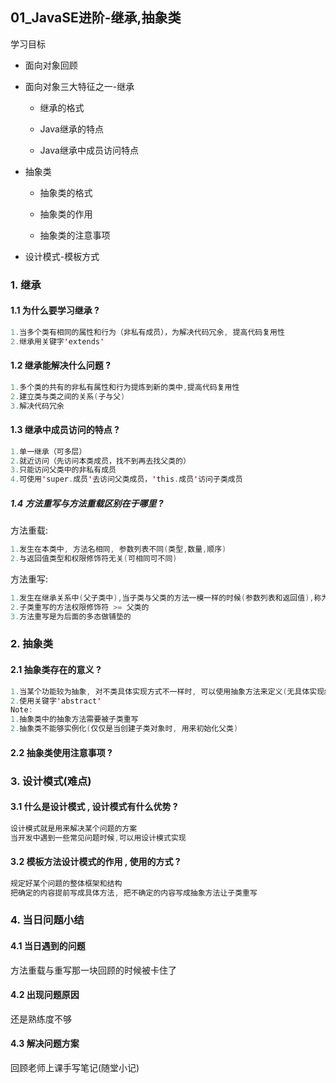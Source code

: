 ## **01_JavaSE进阶-继承,抽象类**

学习目标

- 面向对象回顾

- 面向对象三大特征之一-继承

  - 继承的格式

  - Java继承的特点

  - Java继承中成员访问特点

- 抽象类

  - 抽象类的格式

  - 抽象类的作用

  - 抽象类的注意事项

- 设计模式-模板方式

### 1. 继承

#### 1.1 为什么要学习继承 ?

~~~java
1.当多个类有相同的属性和行为（非私有成员），为解决代码冗余, 提高代码复用性
2.继承用关键字'extends'
~~~

#### 1.2 继承能解决什么问题 ? 

~~~java
1.多个类的共有的非私有属性和行为提炼到新的类中,提高代码复用性
2.建立类与类之间的关系(子与父)
3.解决代码冗余
~~~

#### 1.3 继承中成员访问的特点 ? 

~~~java
1.单一继承（可多层）
2.就近访问（先访问本类成员，找不到再去找父类的）
3.只能访问父类中的非私有成员
4.可使用'super.成员'去访问父类成员，'this.成员'访问子类成员
~~~

##### 1.4 方法重写与方法重载区别在于哪里 ?
方法重载: 
```java
1.发生在本类中, 方法名相同, 参数列表不同(类型,数量,顺序)
2.与返回值类型和权限修饰符无关(可相同可不同)
```
方法重写:
```java
1.发生在继承关系中(父子类中),当子类与父类的方法一模一样的时候(参数列表和返回值),称为方法重写
2.子类重写的方法权限修饰符 >= 父类的
3.方法重写是为后面的多态做铺垫的
```



### 2. 抽象类

#### 2.1 抽象类存在的意义 ?
```java
1.当某个功能较为抽象, 对不类具体实现方式不一样时, 可以使用抽象方法来定义(无具体实现细节), 从而产生了抽象类作为父类
2.使用关键字'abstract'
Note:
1.抽象类中的抽象方法需要被子类重写
2.抽象类不能够实例化(仅仅是当创建子类对象时, 用来初始化父类)
```

#### 2.2 抽象类使用注意事项 ?


### 3. 设计模式(难点)

#### 3.1 什么是设计模式 , 设计模式有什么优势 ?
```java
设计模式就是用来解决某个问题的方案
当开发中遇到一些常见问题时候,可以用设计模式实现
```

#### 3.2 模板方法设计模式的作用 , 使用的方式 ? 
```java
规定好某个问题的整体框架和结构
把确定的内容提前写成具体方法, 把不确定的内容写成抽象方法让子类重写
```




### 4. 当日问题小结

#### 4.1 当日遇到的问题
方法重载与重写那一块回顾的时候被卡住了

#### 4.2 出现问题原因
还是熟练度不够

#### 4.3 解决问题方案
回顾老师上课手写笔记(随堂小记)